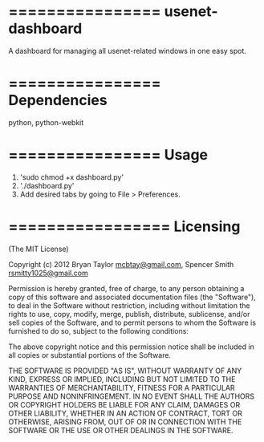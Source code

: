 ================
usenet-dashboard
================

A dashboard for managing all usenet-related windows in one easy spot.

================
Dependencies
================
python, python-webkit

================
Usage
================

1. 'sudo chmod +x dashboard.py'
2. './dashboard.py'
3. Add desired tabs by going to File > Preferences.

=================
Licensing
=================

(The MIT License)

Copyright (c) 2012 Bryan Taylor <mcbtay@gmail.com>, Spencer Smith <rsmitty1025@gmail.com>

Permission is hereby granted, free of charge, to any person obtaining a copy of this software and associated documentation files (the "Software"), to deal in the Software without restriction, including without limitation the rights to use, copy, modify, merge, publish, distribute, sublicense, and/or sell copies of the Software, and to permit persons to whom the Software is furnished to do so, subject to the following conditions:

The above copyright notice and this permission notice shall be included in all copies or substantial portions of the Software.

THE SOFTWARE IS PROVIDED "AS IS", WITHOUT WARRANTY OF ANY KIND, EXPRESS OR IMPLIED, INCLUDING BUT NOT LIMITED TO THE WARRANTIES OF MERCHANTABILITY, FITNESS FOR A PARTICULAR PURPOSE AND NONINFRINGEMENT. IN NO EVENT SHALL THE AUTHORS OR COPYRIGHT HOLDERS BE LIABLE FOR ANY CLAIM, DAMAGES OR OTHER LIABILITY, WHETHER IN AN ACTION OF CONTRACT, TORT OR OTHERWISE, ARISING FROM, OUT OF OR IN CONNECTION WITH THE SOFTWARE OR THE USE OR OTHER DEALINGS IN THE SOFTWARE.
